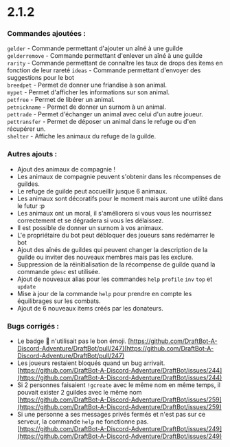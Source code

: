 # 2.1.2

### Commandes ajoutées :

`gelder` - Commande permettant d'ajouter un aîné à une guilde   
`gelderremove` - Commande permettant d'enlever un aîné à une guilde   
`rarity` - Commande permettant de connaître les taux de drops des items en fonction de leur rareté `ideas` - Commande permettant d'envoyer des suggestions pour le bot   
`breedpet` - Permet de donner une friandise à son animal.   
`mypet` - Permet d'afficher les informations sur son animal.   
`petfree` - Permet de libérer un animal.   
`petnickname` - Permet de donner un surnom à un animal.   
`pettrade` - Permet d'échanger un animal avec celui d'un autre joueur.   
`pettransfer` - Permet de déposer un animal dans le refuge ou d'en récupérer un.   
`shelter` - Affiche les animaux du refuge de la guilde.

### Autres ajouts :

* Ajout des animaux de compagnie ! 
* Les animaux de compagnie peuvent s'obtenir dans les récompenses de guildes. 
* Le refuge de guilde peut accueillir jusque 6 animaux. 
* Les animaux sont décoratifs pour le moment mais auront une utilité dans le futur :p 
* Les animaux ont un moral, il s'améliorera si vous vous les nourrissez correctement et se dégradera si vous les délaissez. 
* Il est possible de donner un surnom à vos animaux.
* L'e propriétaire du bot peut débloquer des joueurs sans redémarrer le bot
* Ajout des aînés de guildes qui peuvent changer la description de la guilde ou inviter des nouveaux membres mais pas les exclure. 
* Suppression de la réinitialisation de la récompense de guilde quand la commande `gdesc` est utilisée. 
* Ajout de nouveaux alias pour les commandes `help` `profile` `inv` `top` et `update` 
* Mise à jour de la commande `help` pour prendre en compte les équilibrages sur les combats. 
* Ajout de 6 nouveaux items créés par les donateurs.

### Bugs corrigés :

* Le badge 🐞 n'utilisait pas le bon émoji. [https://github.com/DraftBot-A-Discord-Adventure/DraftBot/pull/247](https://github.com/DraftBot-A-Discord-Adventure/DraftBot/pull/247)
* Les joueurs restaient bloqués quand un bug arrivait. [https://github.com/DraftBot-A-Discord-Adventure/DraftBot/issues/244](https://github.com/DraftBot-A-Discord-Adventure/DraftBot/issues/244)
* Si 2 personnes faisaient `!gcreate` avec le même nom en même temps, il pouvait exister 2 guildes avec le même nom [https://github.com/DraftBot-A-Discord-Adventure/DraftBot/issues/259](https://github.com/DraftBot-A-Discord-Adventure/DraftBot/issues/259)
* Si une personne a ses messages privés fermés et n'est pas sur ce serveur, la commande `help` ne fonctionne pas. [https://github.com/DraftBot-A-Discord-Adventure/DraftBot/issues/249](https://github.com/DraftBot-A-Discord-Adventure/DraftBot/issues/249)

